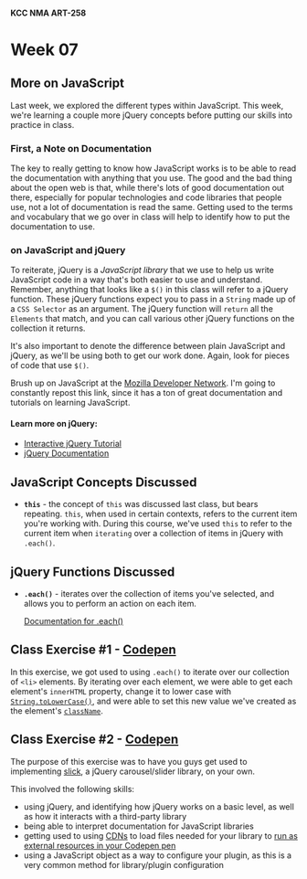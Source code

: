 #### KCC NMA ART-258
# Week 07

## More on JavaScript

Last week, we explored the different types within JavaScript. This week, we're learning a couple more jQuery concepts before putting our skills into practice in class.

### First, a Note on Documentation

The key to really getting to know how JavaScript works is to be able to read the documentation with anything that you use. The good and the bad thing about the open web is that, while there's lots of good documentation out there, especially for popular technologies and code libraries that people use, not a lot of documentation is read the same. Getting used to the terms and vocabulary that we go over in class will help to identify how to put the documentation to use.

### on JavaScript and jQuery

To reiterate, jQuery is a _JavaScript library_ that we use to help us write JavaScript code in a way that's both easier to use and understand. Remember, anything that looks like a `$()` in this class will refer to a jQuery function. These jQuery functions expect you to pass in a `String` made up of a `CSS Selector` as an argument. The jQuery function will `return` all the `Elements` that match, and you can call various other jQuery functions on the collection it returns.

It's also important to denote the difference between plain JavaScript and jQuery, as we'll be using both to get our work done. Again, look for pieces of code that use `$()`.

Brush up on JavaScript at the [Mozilla Developer Network](https://developer.mozilla.org/en-US/). I'm going to constantly repost this link, since it has a ton of great documentation and tutorials on learning JavaScript.

#### Learn more on jQuery:

- [Interactive jQuery Tutorial](http://try.jquery.com)
- [jQuery Documentation](http://api.jquery.com)

## JavaScript Concepts Discussed

- __`this`__ - the concept of `this` was discussed last class, but bears repeating. `this`, when used in certain contexts, refers to the current item you're working with. During this course, we've used `this` to refer to the current item when `iterating` over a collection of items in jQuery with `.each()`.

## jQuery Functions Discussed

- __`.each()`__ - iterates over the collection of items you've selected, and allows you to perform an action on each item.

	[Documentation for .each()](https://api.jquery.com/each/)


## Class Exercise #1 - [Codepen](http://codepen.io/simplesessions/pen/ZpvEyo)

In this exercise, we got used to using `.each()` to iterate over our collection of `<li>` elements. By iterating over each element, we were able to get each element's `innerHTML` property, change it to lower case with [`String.toLowerCase()`](https://developer.mozilla.org/en-US/docs/Web/JavaScript/Reference/Global_Objects/String/toLowerCase), and were able to set this new value we've created as the element's [`className`](https://developer.mozilla.org/en-US/docs/Web/API/Element/className).

## Class Exercise #2 - [Codepen](http://codepen.io/simplesessions/pen/jrYEPK)

The purpose of this exercise was to have you guys get used to implementing [slick](https://kenwheeler.github.io/slick/), a jQuery carousel/slider library, on your own.

This involved the following skills:

- using jQuery, and identifying how jQuery works on a basic level, as well as how it interacts with a third-party library
- being able to interpret documentation for JavaScript libraries
- getting used to using [CDNs](https://en.wikipedia.org/wiki/Content_delivery_network) to load files needed for your library to [run as external resources in your Codepen pen](https://blog.codepen.io/documentation/editor/adding-external-resources/)
- using a JavaScript object as a way to configure your plugin, as this is a very common method for library/plugin configuration